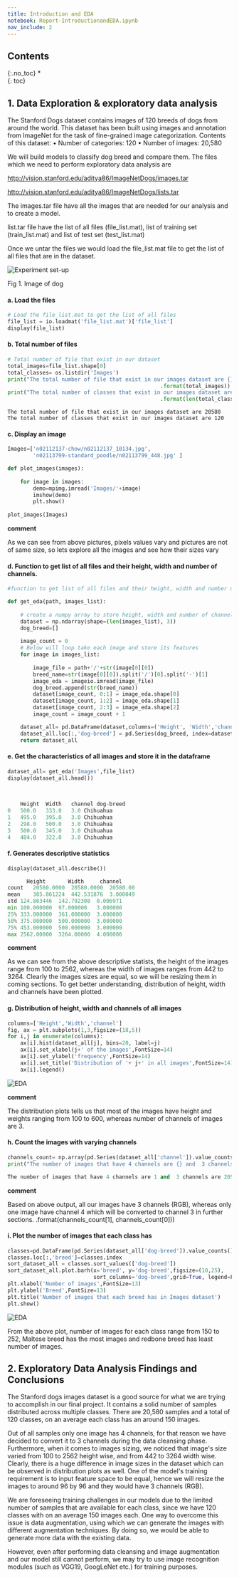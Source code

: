 ```yaml
---
title: Introduction and EDA
notebook: Report-IntroductionandEDA.ipynb
nav_include: 2
---
```


## Contents
{:.no_toc}
*  
{: toc}



## 1. Data Exploration & exploratory data analysis 


The Stanford Dogs dataset contains images of 120 breeds of dogs from around the world. This dataset has been built using images and annotation from ImageNet for the task of fine-grained image categorization. Contents of this dataset: • Number of categories: 120 • Number of images: 20,580

We will build models to classify dog breed and compare them. The files which we need to perform exploratory data analysis are

http://vision.stanford.edu/aditya86/ImageNetDogs/images.tar

http://vision.stanford.edu/aditya86/ImageNetDogs/lists.tar

The images.tar file have all the images that are needed for our analysis and to create a model.

list.tar file have the list of all files (file_list.mat), list of training set (train_list.mat) and list of test set (test_list.mat)

Once we untar the files we would load the file_list.mat file to get the list of all files that are in the dataset.


![Experiment set-up](/Images/dog1.png) 

Fig 1. Image of dog


#### a. Load the files
```python
# Load the file_list.mat to get the list of all files
file_list = io.loadmat('file_list.mat')['file_list']
display(file_list)

```
#### b. Total number of files
```python
# Total number of file that exist in our dataset
total_images=file_list.shape[0]
total_classes= os.listdir('Images')
print("The total number of file that exist in our images dataset are {}"\
                                                .format(total_images))
print("The total number of classes that exist in our images dataset are {}"\
                                                .format(len(total_classes)))
```
    The total number of file that exist in our images dataset are 20580
    The total number of classes that exist in our images dataset are 120
    
#### c. Display an image
```python
Images=['n02112137-chow/n02112137_10134.jpg', 
        'n02113799-standard_poodle/n02113799_448.jpg' ]

def plot_images(images):
    
    for image in images:
        demo=mpimg.imread('Images/'+image)
        imshow(demo)
        plt.show()
    
plot_images(Images)
```
**comment**

As we can see from above pictures, pixels values vary and pictures are not of same size, so lets explore all the images and see how their sizes vary

#### d. Function to get list of all files and their height, width and number of channels.
```python
#function to get list of all files and their height, width and number of channels.

def get_eda(path, images_list):
    
    # create a numpy array to store height, width and number of channels
    dataset = np.ndarray(shape=(len(images_list), 3))
    dog_breed=[]
   
    image_count = 0
    # Below will loop take each image and store its features 
    for image in images_list:
        
        image_file = path+'/'+str(image[0][0])
        breed_name=str(image[0][0]).split('/')[0].split('-')[1]
        image_eda = imageio.imread(image_file)
        dog_breed.append(str(breed_name))
        dataset[image_count, 0:1] = image_eda.shape[0]
        dataset[image_count, 1:2] = image_eda.shape[1]
        dataset[image_count, 2:3] = image_eda.shape[2]
        image_count = image_count + 1

    dataset_all= pd.DataFrame(dataset,columns=('Height', 'Width','channel'))
    dataset_all.loc[:,'dog-breed'] = pd.Series(dog_breed, index=dataset_all.index)
    return dataset_all
```
#### e. Get the characteristics of all images and store it in the dataframe
```python
dataset_all= get_eda('Images',file_list)
display(dataset_all.head())
	
  
```
```python
	Height	Width	channel	dog-breed
0	500.0	333.0	3.0	Chihuahua
1	495.0	395.0	3.0	Chihuahua
2	298.0	500.0	3.0	Chihuahua
3	500.0	345.0	3.0	Chihuahua
4	484.0	322.0	3.0	Chihuahua
```
#### f. Generates descriptive statistics 
```python
display(dataset_all.describe())
```
```python
	  Height	   Width	 channel
count	20580.0000 	20580.0000	20580.00
mean	385.861224	442.531876	3.000049
std	124.863446	142.792308	0.006971
min	100.000000	97.000000	3.000000
25%	333.000000	361.000000	3.000000
50%	375.000000	500.000000	3.000000
75%	453.000000	500.000000	3.000000
max	2562.00000	3264.00000	4.000000
```
**comment**

As we can see from the above descriptive statists, the height of the images range from 100 to 2562, whereas the width of images ranges from 442 to 3264. Clearly the images sizes are equal, so we will be resizing them in coming sections. To get better understanding, distribution of height, width and channels have been plotted.

#### g. Distribution of height, width and channels of all images
```python
columns=['Height','Width','channel']
fig, ax = plt.subplots(1,3,figsize=(18,5))
for i,j in enumerate(columns):
    ax[i].hist(dataset_all[j], bins=20, label=j)
    ax[i].set_xlabel(j+' of the images',FontSize=14)
    ax[i].set_ylabel('frequency',FontSize=14)
    ax[i].set_title('Distribution of '+ j+' in all images',FontSize=14)
    ax[i].legend()
```

![EDA](/Images/EDA_histogram.png) 

**comment**

The distribution plots tells us that most of the images have height and weights ranging from 100 to 600, whereas number of channels of images are 3.

#### h. Count the images with varying channels
```python
channels_count= np.array(pd.Series(dataset_all['channel']).value_counts())
print("The number of images that have 4 channels are {} and  3 channels are {}"
```
```python
The number of images that have 4 channels are 1 and  3 channels are 20579
```
**comment**

Based on above output, all our images have 3 channels (RGB), whereas only one image have channel 4 which will be converted to channel 3 in further sections.
      .format(channels_count[1], channels_count[0]))

#### i. Plot the number of images that each class has
```python
classes=pd.DataFrame(pd.Series(dataset_all['dog-breed']).value_counts())
classes.loc[:,'breed']=classes.index
sort_dataset_all = classes.sort_values(['dog-breed'])
sort_dataset_all.plot.barh(x='breed', y='dog-breed',figsize=(10,25), 
                           sort_columns='dog-breed',grid=True, legend=False, color='k')
plt.xlabel('Number of images',FontSize=13)
plt.ylabel('Breed',FontSize=13)
plt.title('Number of images that each breed has in Images dataset')
plt.show()
```
![EDA](/Images/EDA_4.png) 





From the above plot, number of images for each class range from 150 to 252, Maltese breed has the most images and redbone breed has least number of images.

## 2. Exploratory Data Analysis Findings and Conclusions

The Stanford dogs images dataset is a good source for what we are trying to accomplish in our final project. It contains a solid number of samples distributed across multiple classes. There are 20,580 samples and a total of 120 classes, on an average each class has an around 150 images.

Out of all samples only one image has 4 channels, for that reason we have decided to convert it to 3 channels during the data cleansing phase. Furthermore, when it comes to images sizing, we noticed that image's size varied from 100 to 2562 height wise, and from 442 to 3264 width wise. Clearly, there is a huge difference in image sizes in the dataset which can be observed in distribution plots as well. One of the model's training requirement is to input feature space to be equal, hence we will resize the images to around 96 by 96 and they would have 3 channels (RGB).

We are foreseeing training challenges in our models due to the limited number of samples that are available for each class, since we have 120 classes with on an average 150 images each. One way to overcome this issue is data augmentation, using which we can generate the images with different augmentation techniques. By doing so, we would be able to generate more data with the existing data.

However, even after performing data cleansing and image augmentation and  our model still cannot perform, we may try to use image recognition modules (such as VGG19, GoogLeNet etc.) for training purposes.
